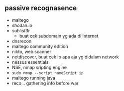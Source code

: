 ## passive recognasence
- maltego
- shodan.io
- sublist3r
    - buat cek subdomain yg ada di internet
- dnsrecon
- maltego community edition
- nikto, web scanner
- netdiscover, buat cek ip apa aja yg didalam network
- nessus essentials
- NSE, nmap sripting engine
- ```sudo nmap --script nameScript ip```
- maltego running java
- reco .. gathering info before war

